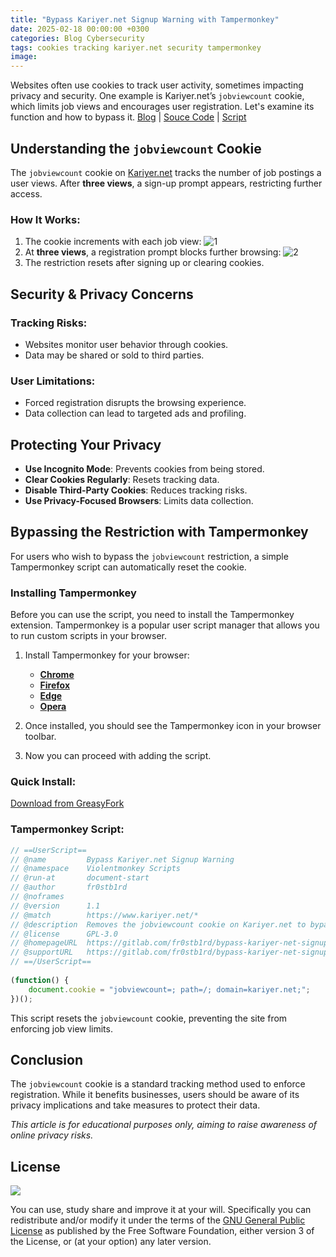 ```yaml
---
title: "Bypass Kariyer.net Signup Warning with Tampermonkey"
date: 2025-02-18 00:00:00 +0300
categories: Blog Cybersecurity
tags: cookies tracking kariyer.net security tampermonkey
image:
---
```


Websites often use cookies to track user activity, sometimes impacting privacy and security. One example is Kariyer.net’s `jobviewcount` cookie, which limits job views and encourages user registration. Let's examine its function and how to bypass it. [Blog](https://fr0stb1rd.pages.dev/posts/Bypass-Kariyer.net-Signup-Warning/) \| [Souce Code](https://gitlab.com/fr0stb1rd/bypass-kariyer-net-signup-warning) \| [Script](https://greasyfork.org/tr/scripts/527319-bypass-kariyer-net-signup-warning)

## Understanding the `jobviewcount` Cookie

The `jobviewcount` cookie on [Kariyer.net](https://www.kariyer.net/) tracks the number of job postings a user views. After **three views**, a sign-up prompt appears, restricting further access.

### How It Works:
1. The cookie increments with each job view:
    ![1](https://i.ibb.co/YTVn8h9J/1.png)
2. At **three views**, a registration prompt blocks further browsing:
    ![2](https://i.ibb.co/kgMvz3KH/2.png)
3. The restriction resets after signing up or clearing cookies.

## Security & Privacy Concerns

### Tracking Risks:
- Websites monitor user behavior through cookies.
- Data may be shared or sold to third parties.

### User Limitations:
- Forced registration disrupts the browsing experience.
- Data collection can lead to targeted ads and profiling.

## Protecting Your Privacy

- **Use Incognito Mode**: Prevents cookies from being stored.
- **Clear Cookies Regularly**: Resets tracking data.
- **Disable Third-Party Cookies**: Reduces tracking risks.
- **Use Privacy-Focused Browsers**: Limits data collection.

## Bypassing the Restriction with Tampermonkey

For users who wish to bypass the `jobviewcount` restriction, a simple Tampermonkey script can automatically reset the cookie.

### Installing Tampermonkey

Before you can use the script, you need to install the Tampermonkey extension. Tampermonkey is a popular user script manager that allows you to run custom scripts in your browser.

1. Install Tampermonkey for your browser:
   - **[Chrome](https://chrome.google.com/webstore/detail/tampermonkey/dhdgffkkebhmkfjojejmpbldmpobfkfo)**
   - **[Firefox](https://addons.mozilla.org/en-US/firefox/addon/tampermonkey/)**
   - **[Edge](https://microsoftedge.microsoft.com/addons/detail/tampermonkey/dhdgffkkebhmkfjojejmpbldmpobfkfo)**
   - **[Opera](https://addons.opera.com/en/extensions/details/tampermonkey-beta/)**

2. Once installed, you should see the Tampermonkey icon in your browser toolbar.
3. Now you can proceed with adding the script.

### Quick Install:
[Download from GreasyFork](https://greasyfork.org/tr/scripts/527319-bypass-kariyer-net-signup-warning)

### Tampermonkey Script:

```javascript
// ==UserScript==
// @name         Bypass Kariyer.net Signup Warning
// @namespace    Violentmonkey Scripts
// @run-at       document-start
// @author       fr0stb1rd
// @noframes
// @version      1.1
// @match        https://www.kariyer.net/*
// @description  Removes the jobviewcount cookie on Kariyer.net to bypass job view limits
// @license      GPL-3.0
// @homepageURL  https://gitlab.com/fr0stb1rd/bypass-kariyer-net-signup-warning
// @supportURL   https://gitlab.com/fr0stb1rd/bypass-kariyer-net-signup-warning/-/issues
// ==/UserScript==
    
(function() {
    document.cookie = "jobviewcount=; path=/; domain=kariyer.net;";
})();
```

This script resets the `jobviewcount` cookie, preventing the site from enforcing job view limits.

## Conclusion

The `jobviewcount` cookie is a standard tracking method used to enforce registration. While it benefits businesses, users should be aware of its privacy implications and take measures to protect their data.

*This article is for educational purposes only, aiming to raise awareness of online privacy risks.*

## License

![](https://www.gnu.org/graphics/gplv3-127x51.png)

You can use, study share and improve it at your will. Specifically you can redistribute and/or modify it under the terms of the [GNU General Public License](https://www.gnu.org/licenses/gpl-3.0.html) as published by the Free Software Foundation, either version 3 of the License, or (at your option) any later version.

